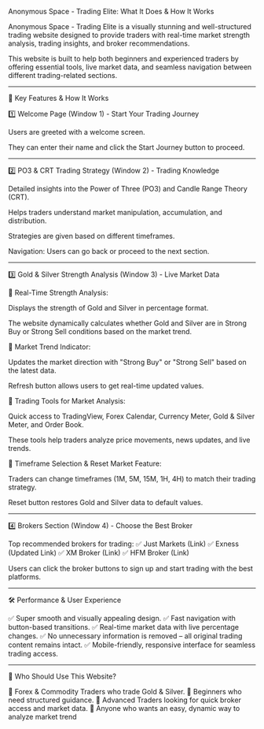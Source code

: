 Anonymous Space - Trading Elite: What It Does & How It Works

Anonymous Space - Trading Elite is a visually stunning and well-structured trading website designed to provide traders with real-time market strength analysis, trading insights, and broker recommendations.

This website is built to help both beginners and experienced traders by offering essential tools, live market data, and seamless navigation between different trading-related sections.


---

🌟 Key Features & How It Works

1️⃣ Welcome Page (Window 1) - Start Your Trading Journey

Users are greeted with a welcome screen.

They can enter their name and click the Start Journey button to proceed.



---

2️⃣ PO3 & CRT Trading Strategy (Window 2) - Trading Knowledge

Detailed insights into the Power of Three (PO3) and Candle Range Theory (CRT).

Helps traders understand market manipulation, accumulation, and distribution.

Strategies are given based on different timeframes.

Navigation: Users can go back or proceed to the next section.



---

3️⃣ Gold & Silver Strength Analysis (Window 3) - Live Market Data

🔹 Real-Time Strength Analysis:

Displays the strength of Gold and Silver in percentage format.

The website dynamically calculates whether Gold and Silver are in Strong Buy or Strong Sell conditions based on the market trend.


🔹 Market Trend Indicator:

Updates the market direction with "Strong Buy" or "Strong Sell" based on the latest data.

Refresh button allows users to get real-time updated values.


🔹 Trading Tools for Market Analysis:

Quick access to TradingView, Forex Calendar, Currency Meter, Gold & Silver Meter, and Order Book.

These tools help traders analyze price movements, news updates, and live trends.


🔹 Timeframe Selection & Reset Market Feature:

Traders can change timeframes (1M, 5M, 15M, 1H, 4H) to match their trading strategy.

Reset button restores Gold and Silver data to default values.



---

4️⃣ Brokers Section (Window 4) - Choose the Best Broker

Top recommended brokers for trading:
✅ Just Markets (Link)
✅ Exness (Updated Link)
✅ XM Broker (Link)
✅ HFM Broker (Link)

Users can click the broker buttons to sign up and start trading with the best platforms.


---

🛠️ Performance & User Experience

✅ Super smooth and visually appealing design.
✅ Fast navigation with button-based transitions.
✅ Real-time market data with live percentage changes.
✅ No unnecessary information is removed – all original trading content remains intact.
✅ Mobile-friendly, responsive interface for seamless trading access.


---

🎯 Who Should Use This Website?

🔹 Forex & Commodity Traders who trade Gold & Silver.
🔹 Beginners who need structured guidance.
🔹 Advanced Traders looking for quick broker access and market data.
🔹 Anyone who wants an easy, dynamic way to analyze market trend

